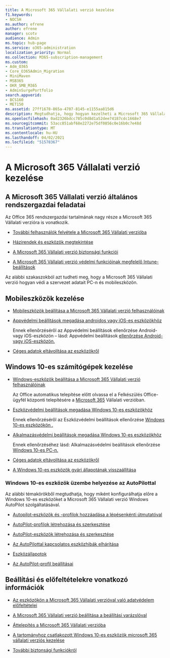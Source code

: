 ```yaml
---
title: A Microsoft 365 Vállalati verzió kezelése
f1.keywords:
- NOCSH
ms.author: efrene
author: efrene
manager: scotv
audience: Admin
ms.topic: hub-page
ms.service: o365-administration
localization_priority: Normal
ms.collection: M365-subscription-management
ms.custom:
- Adm_O365
- Core_O365Admin_Migration
- MiniMaven
- MSB365
- OKR_SMB_M365
- AdminSurgePortfolio
search.appverid:
- BCS160
- MET150
ms.assetid: 27ff1678-865a-4707-8145-e1155aa815d6
description: Megtudhatja, hogy hogyan kezelheti a Microsoft 365 Vállalati verzió rendszergazdai feladatait, mobileszközökön, Windows 10-es PC-ket és sok hasonló feladatot.
ms.openlocfilehash: 0ad2326bdcc785c0d8d1a52dee74187cdc1668e7
ms.sourcegitcommit: 53acc851abf68e2272e75df0856c0e16b0c7e48d
ms.translationtype: MT
ms.contentlocale: hu-HU
ms.lasthandoff: 04/02/2021
ms.locfileid: "51578367"
---
```

# <a name="manage-microsoft-365-for-business"></a>A Microsoft 365 Vállalati verzió kezelése

## <a name="general-microsoft-365-for-business-admin-tasks"></a>A Microsoft 365 Vállalati verzió általános rendszergazdai feladatai

Az Office [](/office365/admin/admin-home) 365 rendszergazdai tartalmának nagy része a Microsoft 365 Vállalati verzióra is vonatkozik.

- [További felhasználók felvétele a Microsoft 365 Vállalati verzióba](../admin/add-users/add-users.md)
    
- [Házirendek és eszközök megtekintése](view-policies-and-devices.md)
    
- [A Microsoft 365 Vállalati verzió biztonsági funkciói](security-features.md)
    
- [A Microsoft 365 Vállalati verzió védelmi funkcióinak megfelelő Intune-beállítások](map-protection-features-to-intune-settings.md)
    
Az alábbi szakaszokból azt tudheti meg, hogy a Microsoft 365 Vállalati verzió hogyan védi a szervezet adatait PC-n és mobileszközön.
  
## <a name="manage-mobile-devices"></a>Mobileszközök kezelése

- [Mobileszközök beállítása a Microsoft 365 Vállalati verzió felhasználóinak](set-up-mobile-devices.md)
    
- [Appvédelmi beállítások megadása androidos vagy iOS-es eszközökhöz](app-protection-settings-for-android-and-ios.md)
    
    Ennek ellenőrzéséről az Appvédelmi beállítások ellenőrzése Android- vagy iOS-eszközön – lásd: Appvédelmi beállítások [ellenőrzése Android- vagy iOS-eszközön.](validate-settings-on-android-or-ios.md) 
    
- [Céges adatok eltávolítása az eszközökről](remove-company-data.md)
    
## <a name="manage-windows-10-pcs"></a>Windows 10-es számítógépek kezelése

- [Windows-eszközök beállítása a Microsoft 365 Vállalati verzió felhasználóinak](set-up-windows-devices.md)

    Az Office automatikus telepítése előtt olvassa el a Felkészülés Office-ügyfél központi telepítésére a [Microsoft 365](prepare-for-office-client-deployment.md) Vállalati verzióban. 
    
- [Eszközvédelmi beállítások megadása Windows 10-es eszközökhöz](protection-settings-for-windows-10-pcs.md)
    
    Ennek ellenőrzéséről az Eszközvédelmi beállítások ellenőrzése [Windows 10-es eszközökön .](validate-settings-on-windows-10-pcs.md) 
    
- [Alkalmazásvédelmi beállítások megadása Windows 10-es eszközökhöz](protection-settings-for-windows-10-devices.md)
    
    Ennek ellenőrzéséhez lásd: Alkalmazásvédelmi beállítások ellenőrzése [Windows 10-es PC-n.](validate-protection-settings-on-windows-10-pcs.md) 
    
- [Céges adatok eltávolítása az eszközökről](remove-company-data.md)
    
- [A Windows 10-es eszközök gyári állapotának visszaállítása](reset-devices-to-factory-settings.md)
    
### <a name="use-autopilot-to-deploy-windows-10-devices"></a>Windows 10-es eszközök üzembe helyezése az AutoPilottal

Az alábbi témakörökből megtudhatja, hogy miként konfigurálhatja előre a Windows 10-es eszközöket a Microsoft 365 Vállalati verzió Windows AutoPilot szolgáltatásával.
  
- [Autopilot-eszközök és -profilok hozzáadása a lépésenkénti útmutatóval](add-autopilot-devices-and-profile.md)
    
- [AutoPilot-profilok létrehozása és szerkesztése](create-and-edit-autopilot-profiles.md)
    
- [AutoPilot-eszközök létrehozása és szerkesztése](create-and-edit-autopilot-devices.md)
    
- [Az AutoPilottal kapcsolatos eszközhibák elhárítása](troubleshoot-autopilot-errors.md)
    
- [Eszközállapotok](device-states.md)
    
- [Az AutoPilot-profil beállításai](autopilot-profile-settings.md)
    
## <a name="set-up-and-prerequisite-information"></a>Beállítási és előfeltételekre vonatkozó információk

- [Az eszközökön a Microsoft 365 Vállalati verzióval való adatvédelem előfeltételei](pre-requisites-for-data-protection.md)
    
- [A Microsoft 365 Vállalati verzió beállítása a beállítási varázslóval](set-up.md)
    
- [Áttelepítés a Microsoft 365 Vállalati verzióba](migrate-to-microsoft-365-business.md)
    
- [A tartományhoz csatlakozott Windows 10-es eszközök microsoft 365 vállalati verziós kezelése](manage-windows-devices.md)
    
- [További biztonsági funkciókról](security-features.md#additional-security-features)